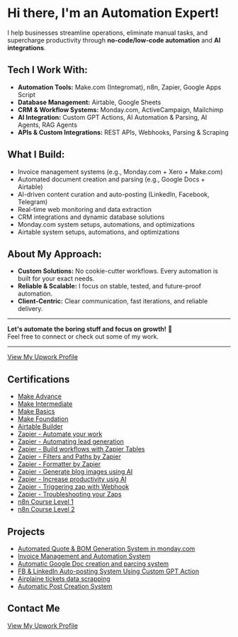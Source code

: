 # Hi there, I'm an Automation Expert!

I help businesses streamline operations, eliminate manual tasks, and supercharge productivity through **no-code/low-code automation** and **AI integrations**.

## Tech I Work With:
- **Automation Tools:** Make.com (Integromat), n8n, Zapier, Google Apps Script
- **Database Management:** Airtable, Google Sheets
- **CRM & Workflow Systems:** Monday.com, ActiveCampaign, Mailchimp
- **AI Integration:** Custom GPT Actions, AI Automation & Parsing, AI Agents, RAG Agents
- **APIs & Custom Integrations:** REST APIs, Webhooks, Parsing & Scraping

## What I Build:
- Invoice management systems (e.g., Monday.com + Xero + Make.com)
- Automated document creation and parsing (e.g., Google Docs + Airtable)
- AI-driven content curation and auto-posting (LinkedIn, Facebook, Telegram)
- Real-time web monitoring and data extraction
- CRM integrations and dynamic database solutions
- Monday.com system setups, automations, and optimizations
- Airtable system setups, automations, and optimizations

## About My Approach:
- **Custom Solutions:** No cookie-cutter workflows. Every automation is built for your exact needs.
- **Reliable & Scalable:** I focus on stable, tested, and future-proof automation.
- **Client-Centric:** Clear communication, fast iterations, and reliable delivery.

---

**Let's automate the boring stuff and focus on growth!** 🚀  
Feel free to connect or check out some of my work.

---

 [View My Upwork Profile](https://www.upwork.com/freelancers/~019b07d8b6eefca9ad?mp_source=share)

## Certifications
- [Make Advance](https://www.credly.com/badges/92872e93-adff-4cd9-9c92-387ddd4401a4/public_url)
- [Make Intermediate](https://www.credly.com/badges/549656b2-f45d-45aa-a12a-8fc8b84a1bb7/public_url)
- [Make Basics](https://www.credly.com/badges/f5d36a82-73d3-4076-ad6f-0c547e8de5db/public_url)
- [Make Foundation](https://www.credly.com/badges/f9b91b23-b887-4763-8478-710911b50a1a/public_url)
- [Airtable Builder](http://verify.skilljar.com/c/6ppqipat87y3)
- [Zapier - Automate your work](http://verify.skilljar.com/c/xdk5i4pi986a)
- [Zapier - Automating lead generation](http://verify.skilljar.com/c/jf9bw7woofg8)
- [Zapier - Build workflows with Zapier Tables](http://verify.skilljar.com/c/pgh3bdz4cqgm)
- [Zapier - Filters and Paths by Zapier](http://verify.skilljar.com/c/bss2wst52saz)
- [Zapier - Formatter by Zapier](http://verify.skilljar.com/c/zinwwdcue73i)
- [Zapier - Generate blog images using AI](https://verify.skilljar.com/c/d2bhhq37963g)
- [Zapier - Increase productivity usig AI](http://verify.skilljar.com/c/w5kdihmnfus5)
- [Zapier - Triggering zap with Webhook](http://verify.skilljar.com/c/7xa5x8bsnvwy)
- [Zapier - Troubleshooting your Zaps](http://verify.skilljar.com/c/7h3w2ci2zmtz)
- [n8n Course Level 1](https://internal.users.n8n.cloud/webhook/course-level-1/verify?id=922124e9fbea3e694d254654c3082cf1&submit=Submit)
- [n8n Course Level 2](https://internal.users.n8n.cloud/webhook/course-level-2/verify?id=9862701e84f4fe30604a066365be8a2e&submit=Submit)


## Projects
- [Automated Quote & BOM Generation System in monday.com](https://viktorautomation.github.io/Portfolio/Automated%20Quote%20&%20BOM%20Generation%20system%20in%20Monday/)
- [Invoice Management and Automation System](https://viktorautomation.github.io/Portfolio/Invoice%20Automation%20System/)
- [Automatic Google Doc creation and parcing system](https://viktorautomation.github.io/Portfolio/Automation%20Doc%20creation%20system/)
- [FB & LinkedIn Auto-posting System Using Custom GPT Action](https://viktorautomation.github.io/Portfolio/Action%20GPT%20auto%20posting%20system/)
- [Airplaine tickets data scrapping](https://viktorautomation.github.io/Portfolio/Airplane%20tickets%20data%20extraction/)
- [Automatic Post Creation System](https://viktorautomation.github.io/Portfolio/Automatic%20Post%20Creation%20System/)
  
## Contact Me

 [View My Upwork Profile](https://www.upwork.com/freelancers/~019b07d8b6eefca9ad?mp_source=share)
